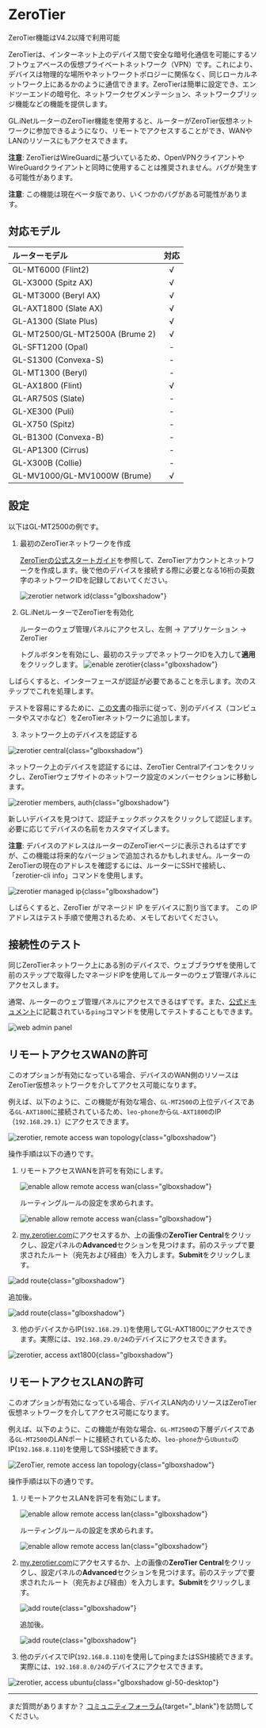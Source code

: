 # ZeroTier

ZeroTier機能はV4.2以降で利用可能

ZeroTierは、インターネット上のデバイス間で安全な暗号化通信を可能にするソフトウェアベースの仮想プライベートネットワーク（VPN）です。これにより、デバイスは物理的な場所やネットワークトポロジーに関係なく、同じローカルネットワーク上にあるかのように通信できます。ZeroTierは簡単に設定でき、エンドツーエンドの暗号化、ネットワークセグメンテーション、ネットワークブリッジ機能などの機能を提供します。

GL.iNetルーターのZeroTier機能を使用すると、ルーターがZeroTier仮想ネットワークに参加できるようになり、リモートでアクセスすることができ、WANやLANのリソースにもアクセスできます。

**注意**: ZeroTierはWireGuardに基づいているため、OpenVPNクライアントやWireGuardクライアントと同時に使用することは推奨されません。バグが発生する可能性があります。

**注意**: この機能は現在ベータ版であり、いくつかのバグがある可能性があります。

## 対応モデル

| ルーターモデル                  | 対応       |
| :----------------------------- | :-------: |
| GL-MT6000 (Flint2)             | √         |
| GL-X3000 (Spitz AX)            | √         |
| GL-MT3000 (Beryl AX)           | √         |
| GL-AXT1800 (Slate AX)          | √         |
| GL-A1300 (Slate Plus)          | √         |
| GL-MT2500/GL-MT2500A (Brume 2) | √         |
| GL-SFT1200 (Opal)              | -         |
| GL-S1300 (Convexa-S)           | -         |
| GL-MT1300 (Beryl)              | -         |
| GL-AX1800 (Flint)              | √         |
| GL-AR750S (Slate)              | -         |
| GL-XE300 (Puli)                | -         |
| GL-X750 (Spitz)                | -         |
| GL-B1300 (Convexa-B)           | -         |
| GL-AP1300 (Cirrus)             | -         |
| GL-X300B (Collie)              | -         |
| GL-MV1000/GL-MV1000W (Brume)   | √         |

## 設定

以下はGL-MT2500の例です。

1. 最初のZeroTierネットワークを作成

    [ZeroTierの公式スタートガイド](https://docs.zerotier.com/getting-started/getting-started/)を参照して、ZeroTierアカウントとネットワークを作成します。後で他のデバイスを接続する際に必要となる16桁の英数字のネットワークIDを記録しておいてください。

    ![zerotier network id](https://static.gl-inet.com/docs/router/en/4/tutorials/zerotier/zerotier_network_id.png){class="glboxshadow"}

2. GL.iNetルーターでZeroTierを有効化

    ルーターのウェブ管理パネルにアクセスし、左側 -> アプリケーション -> ZeroTier

    トグルボタンを有効にし、最初のステップでネットワークIDを入力して**適用**をクリックします。
    ![enable zerotier](https://static.gl-inet.com/docs/router/en/4/tutorials/zerotier/zerotier_enable.png){class="glboxshadow"}

しばらくすると、インターフェースが認証が必要であることを示します。次のステップでこれを処理します。

テストを容易にするために、[この文書](https://docs.zerotier.com/getting-started/getting-started/#setup-the-zerotier-app)の指示に従って、別のデバイス（コンピュータやスマホなど）をZeroTierネットワークに追加します。

3. ネットワーク上のデバイスを認証する

![zerotier central](https://static.gl-inet.com/docs/router/en/4/tutorials/zerotier/zerotier_central.png){class="glboxshadow"}

ネットワーク上のデバイスを認証するには、ZeroTier Centralアイコンをクリックし、ZeroTierウェブサイトのネットワーク設定のメンバーセクションに移動します。

![zerotier members, auth](https://static.gl-inet.com/docs/router/en/4/tutorials/zerotier/zerotier_members_auth.png){class="glboxshadow"}

新しいデバイスを見つけて、認証チェックボックスをクリックして認証します。必要に応じてデバイスの名前をカスタマイズします。

**注意**: デバイスのアドレスはルーターのZeroTierページに表示されるはずですが、この機能は将来的なバージョンで追加されるかもしれません。ルーターのZeroTierの現在のアドレスを確認するには、ルーターにSSHで接続し、「zerotier-cli info」コマンドを使用します。

![zerotier managed ip](https://static.gl-inet.com/docs/router/en/4/tutorials/zerotier/managed_ip.png){class="glboxshadow"}

しばらくすると、ZeroTier がマネージド IP をデバイスに割り当てます。 この IP アドレスはテスト手順で使用されるため、メモしておいてください。

## 接続性のテスト

同じZeroTierネットワーク上にある別のデバイスで、ウェブブラウザを使用して前のステップで取得したマネージドIPを使用してルーターのウェブ管理パネルにアクセスします。

通常、ルーターのウェブ管理パネルにアクセスできるはずです。また、[公式ドキュメント](https://docs.zerotier.com/getting-started/getting-started/#test-connectivity)に記載されている`ping`コマンドを使用してテストすることもできます。

![web admin panel](https://static.gl-inet.com/docs/router/en/4/tutorials/zerotier/web_admin_panel.png)

## リモートアクセスWANの許可

このオプションが有効になっている場合、デバイスのWAN側のリソースはZeroTier仮想ネットワークを介してアクセス可能になります。

例えば、以下のように、この機能が有効な場合、`GL-MT2500`の上位デバイスである`GL-AXT1800`に接続されているため、`leo-phone`から`GL-AXT1800`のIP（`192.168.29.1`）にアクセスできます。

![zerotier, remote access wan topology](https://static.gl-inet.com/docs/router/en/4/tutorials/zerotier/zerotier_access_wan_topology.png){class="glboxshadow"}

操作手順は以下の通りです。

1. リモートアクセスWANを許可を有効にします。

    ![enable allow remote access wan](https://static.gl-inet.com/docs/router/en/4/tutorials/zerotier/enable_allow_remote_access_wan_1.png){class="glboxshadow"}

    ルーティングルールの設定を求められます。

    ![enable allow remote access wan](https://static.gl-inet.com/docs/router/en/4/tutorials/zerotier/enable_allow_remote_access_wan_2.png){class="glboxshadow"}

2. [my.zerotier.com](https://my.zerotier.com)にアクセスするか、上の画像の**ZeroTier Central**をクリックし、設定パネルの**Advanced**セクションを見つけます。前のステップで要求されたルート（宛先および経由）を入力します。**Submit**をクリックします。

![add route](https://static.gl-inet.com/docs/router/en/4/tutorials/zerotier/add_routes_1.png){class="glboxshadow"}

追加後。

![add route](https://static.gl-inet.com/docs/router/en/4/tutorials/zerotier/add_routes_2.png){class="glboxshadow"}


3. 他のデバイスからIP(`192.168.29.1`)を使用してGL-AXT1800にアクセスできます。実際には、`192.168.29.0/24`のデバイスにアクセスできます。

![zerotier, access axt1800](https://static.gl-inet.com/docs/router/en/4/tutorials/tailscale/tailscale_access_axt1800.jpg){class="glboxshadow"}

## リモートアクセスLANの許可

このオプションが有効になっている場合、デバイスLAN内のリソースはZeroTier仮想ネットワークを介してアクセス可能になります。

例えば、以下のように、この機能が有効な場合、`GL-MT2500`の下層デバイスである`GL-MT2500`のLANポートに接続されているため、`leo-phone`から`Ubuntu`のIP(`192.168.8.110`)を使用してSSH接続できます。

![ZeroTier, remote access lan topology](https://static.gl-inet.com/docs/router/en/4/tutorials/zerotier/zerotier_access_lan_topology.png){class="glboxshadow"}

操作手順は以下の通りです。

1. リモートアクセスLANを許可を有効にします。

    ![enable allow remote access lan](https://static.gl-inet.com/docs/router/en/4/tutorials/zerotier/enable_allow_remote_access_lan_1.png){class="glboxshadow"}

    ルーティングルールの設定を求められます。

    ![enable allow remote access lan](https://static.gl-inet.com/docs/router/en/4/tutorials/zerotier/enable_allow_remote_access_lan_2.png){class="glboxshadow"}

2. [my.zerotier.com](https://my.zerotier.com)にアクセスするか、上の画像の**ZeroTier Central**をクリックし、設定パネルの**Advanced**セクションを見つけます。前のステップで要求されたルート（宛先および経由）を入力します。**Submit**をクリックします。

    ![add route](https://static.gl-inet.com/docs/router/en/4/tutorials/zerotier/add_routes_3.png){class="glboxshadow"}

    追加後。

    ![add route](https://static.gl-inet.com/docs/router/en/4/tutorials/zerotier/add_routes_4.png){class="glboxshadow"}

3. 他のデバイスでIP(`192.168.8.110`)を使用してpingまたはSSH接続できます。実際には、`192.168.8.0/24`のデバイスにアクセスできます。

![zerotier, access ubuntu](https://static.gl-inet.com/docs/router/en/4/tutorials/zerotier/zerotier_access_ubuntu.jpg){class="glboxshadow gl-50-desktop"}

---

まだ質問がありますか？ [コミュニティフォーラム](https://forum.gl-inet.com){target="_blank"}を訪問してください。